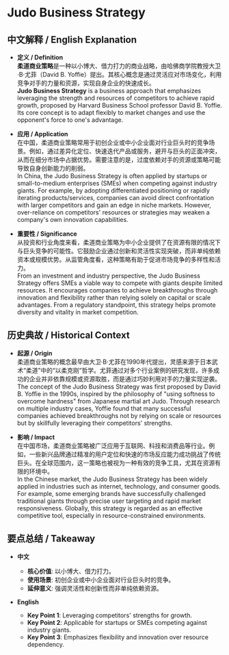 # Judo Business Strategy

## 中文解释 / English Explanation

* **定义 / Definition**  
  **柔道商业策略**是一种以小博大、借力打力的商业战略，由哈佛商学院教授大卫·B·尤菲（David B. Yoffie）提出。其核心概念是通过灵活应对市场变化，利用竞争对手的力量和资源，实现自身企业的快速成长。  
  **Judo Business Strategy** is a business approach that emphasizes leveraging the strength and resources of competitors to achieve rapid growth, proposed by Harvard Business School professor David B. Yoffie. Its core concept is to adapt flexibly to market changes and use the opponent's force to one's advantage.

* **应用 / Application**  
  在中国，柔道商业策略常用于初创企业或中小企业面对行业巨头时的竞争场景。例如，通过差异化定位、快速迭代产品或服务，避开与巨头的正面冲突，从而在细分市场中占据优势。需要注意的是，过度依赖对手的资源或策略可能导致自身创新能力的削弱。  
  In China, the Judo Business Strategy is often applied by startups or small-to-medium enterprises (SMEs) when competing against industry giants. For example, by adopting differentiated positioning or rapidly iterating products/services, companies can avoid direct confrontation with larger competitors and gain an edge in niche markets. However, over-reliance on competitors' resources or strategies may weaken a company's own innovation capabilities.

* **重要性 / Significance**  
  从投资和行业角度来看，柔道商业策略为中小企业提供了在资源有限的情况下与巨头竞争的可能性。它鼓励企业通过创新和灵活性实现突破，而非单纯依赖资本或规模优势。从监管角度看，这种策略有助于促进市场竞争的多样性和活力。  
  From an investment and industry perspective, the Judo Business Strategy offers SMEs a viable way to compete with giants despite limited resources. It encourages companies to achieve breakthroughs through innovation and flexibility rather than relying solely on capital or scale advantages. From a regulatory standpoint, this strategy helps promote diversity and vitality in market competition.

## 历史典故 / Historical Context

* **起源 / Origin**  
  柔道商业策略的概念最早由大卫·B·尤菲在1990年代提出，灵感来源于日本武术“柔道”中的“以柔克刚”哲学。尤菲通过对多个行业案例的研究发现，许多成功的企业并非依靠规模或资源取胜，而是通过巧妙利用对手的力量实现逆袭。  
  The concept of the Judo Business Strategy was first proposed by David B. Yoffie in the 1990s, inspired by the philosophy of "using softness to overcome hardness" from Japanese martial art Judo. Through research on multiple industry cases, Yoffie found that many successful companies achieved breakthroughs not by relying on scale or resources but by skillfully leveraging their competitors' strengths.

* **影响 / Impact**  
  在中国市场，柔道商业策略被广泛应用于互联网、科技和消费品等行业。例如，一些新兴品牌通过精准的用户定位和快速的市场反应能力成功挑战了传统巨头。在全球范围内，这一策略也被视为一种有效的竞争工具，尤其在资源有限的环境中。  
  In the Chinese market, the Judo Business Strategy has been widely applied in industries such as internet, technology, and consumer goods. For example, some emerging brands have successfully challenged traditional giants through precise user targeting and rapid market responsiveness. Globally, this strategy is regarded as an effective competitive tool, especially in resource-constrained environments.

## 要点总结 / Takeaway

* **中文**  
  - **核心价值**: 以小博大、借力打力。
  - **使用场景**: 初创企业或中小企业面对行业巨头时的竞争。
  - **延伸意义**: 强调灵活性和创新性而非单纯依赖资源。

* **English**  
  - **Key Point 1**: Leveraging competitors' strengths for growth.
  - **Key Point 2**: Applicable for startups or SMEs competing against industry giants.
  - **Key Point 3**: Emphasizes flexibility and innovation over resource dependency.
